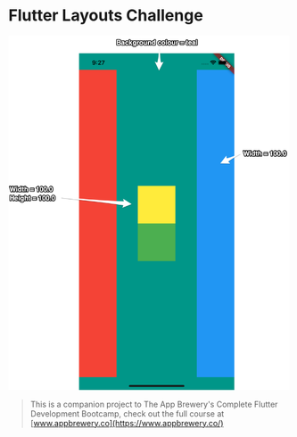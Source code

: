 # Flutter Layouts Challenge

<img src="https://raw.githubusercontent.com/iamhashimirfan/100DaysofFlutter/master/resources/Layout-Challenge-Specs.png" />

>This is a companion project to The App Brewery's Complete Flutter Development Bootcamp, check out the full course at [www.appbrewery.co](https://www.appbrewery.co/)


